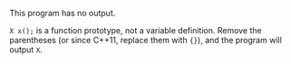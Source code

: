 This program has no output.

`X x();` is a function prototype, not a variable definition. Remove the parentheses (or since C++11, replace them with `{}`), and the program will output `X`.